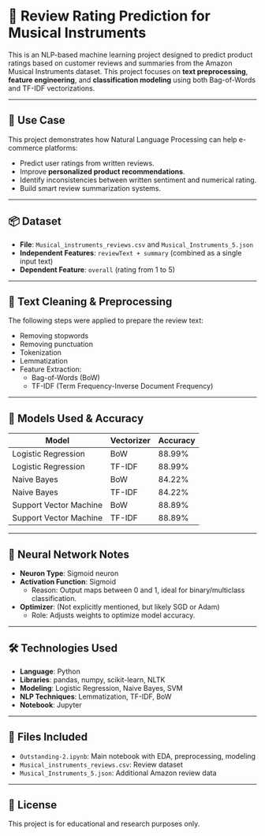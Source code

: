 # 🎵 Review Rating Prediction for Musical Instruments

This is an NLP-based machine learning project designed to predict product ratings based on customer reviews and summaries from the Amazon Musical Instruments dataset. This project focuses on **text preprocessing**, **feature engineering**, and **classification modeling** using both Bag-of-Words and TF-IDF vectorizations.

---

## 🎯 Use Case

This project demonstrates how Natural Language Processing can help e-commerce platforms:
- Predict user ratings from written reviews.
- Improve **personalized product recommendations**.
- Identify inconsistencies between written sentiment and numerical rating.
- Build smart review summarization systems.

---

## 📦 Dataset

- **File**: `Musical_instruments_reviews.csv` and `Musical_Instruments_5.json`
- **Independent Features**: `reviewText + summary` (combined as a single input text)
- **Dependent Feature**: `overall` (rating from 1 to 5)

---

## 🧹 Text Cleaning & Preprocessing

The following steps were applied to prepare the review text:

- Removing stopwords
- Removing punctuation
- Tokenization
- Lemmatization
- Feature Extraction:
  - Bag-of-Words (BoW)
  - TF-IDF (Term Frequency-Inverse Document Frequency)

---

## 🧠 Models Used & Accuracy

| Model                     | Vectorizer | Accuracy   |
|---------------------------|------------|------------|
| Logistic Regression       | BoW        | 88.99%     |
| Logistic Regression       | TF-IDF     | 88.99%     |
| Naive Bayes               | BoW        | 84.22%     |
| Naive Bayes               | TF-IDF     | 84.22%     |
| Support Vector Machine    | BoW        | 88.89%     |
| Support Vector Machine    | TF-IDF     | 88.89%     |

---

## 🧠 Neural Network Notes

- **Neuron Type**: Sigmoid neuron
- **Activation Function**: Sigmoid
  - Reason: Output maps between 0 and 1, ideal for binary/multiclass classification.
- **Optimizer**: (Not explicitly mentioned, but likely SGD or Adam)
  - Role: Adjusts weights to optimize model accuracy.

---

## 🛠️ Technologies Used

- **Language**: Python
- **Libraries**: pandas, numpy, scikit-learn, NLTK
- **Modeling**: Logistic Regression, Naive Bayes, SVM
- **NLP Techniques**: Lemmatization, TF-IDF, BoW
- **Notebook**: Jupyter

---

## 📁 Files Included

- `Outstanding-2.ipynb`: Main notebook with EDA, preprocessing, modeling
- `Musical_instruments_reviews.csv`: Review dataset
- `Musical_Instruments_5.json`: Additional Amazon review data

---

## 📜 License

This project is for educational and research purposes only.
